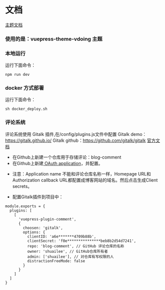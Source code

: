 # 文档
[主题文档](https://doc.klein.com/pages/a2f161/#%E7%89%B9%E6%80%A7)

### 使用的是：vuepress-theme-vdoing 主题
### 本地运行 
运行下面命令：
```
npm run dev
```
### docker 方式部署 
运行下面命令：
```
sh docker_deploy.sh
```
### 评论系统
评论系统使用 Gitalk 插件,在/config/plugins.js文件中配置
Gitalk demo：https://gitalk.github.io/
Gitalk github：https://github.com/gitalk/gitalk
[官方文档](https://github.com/gitalk/gitalk/blob/master/readme-cn.md)

* 在Github上新建一个仓库用于存储评论：blog-comment
* 在Github上新建[ OAuth application](https://github.com/settings/applications/new)，并配置。
+ 注意：Application name 不能和评论仓库名称一样，Homepage URL和Authorization callback URL都配置成博客网站的域名。然后点击生成Client secrets。
* 配置Gitalk插件到项目中：
```
module.exports = {
  plugins: [
    [
      'vuepress-plugin-comment',
      {
        choosen: 'gitalk', 
        options: {
          clientID: 'a6e*******4709b88b',
          clientSecret: 'f0e***************beb8b2d54d7241',
          repo: 'blog-comment', // GitHub 评论仓库的名称
          owner: 'shuailee', // GitHub仓库所有者
          admin: ['shuailee'], // 对仓库有写权限的人
          distractionFreeMode: false 
        }
      }
    ]
  ]
}
```

